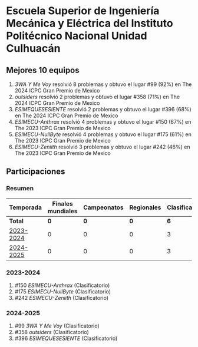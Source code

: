 ---
---

# Escuela Superior de Ingeniería Mecánica y Eléctrica del Instituto Politécnico Nacional Unidad Culhuacán

## Mejores 10 equipos

1. _3WA Y Me Voy_ resolvió 8 problemas y obtuvo el lugar #99 (92%) en The 2024 ICPC Gran Premio de Mexico
1. _outsiders_ resolvió 2 problemas y obtuvo el lugar #358 (71%) en The 2024 ICPC Gran Premio de Mexico
1. _ESIMEQUESESIENTE_ resolvió 2 problemas y obtuvo el lugar #396 (68%) en The 2024 ICPC Gran Premio de Mexico
1. _ESIMECU-Anthrax_ resolvió 4 problemas y obtuvo el lugar #150 (67%) en The 2023 ICPC Gran Premio de Mexico
1. _ESIMECU-NullByte_ resolvió 4 problemas y obtuvo el lugar #175 (61%) en The 2023 ICPC Gran Premio de Mexico
1. _ESIMECU-Zeniith_ resolvió 3 problemas y obtuvo el lugar #242 (46%) en The 2023 ICPC Gran Premio de Mexico

## Participaciones

### Resumen

| Temporada | Finales mundiales | Campeonatos | Regionales | Clasificatorios | Equipos |
| --- | --- | --- | --- | --- | --- |
| **Total** | **0** | **0** | **0** | **6** | **6** |
| [2023-2024](#2023-2024) | 0 | 0 | 0 | 3 | 3 |
| [2024-2025](#2024-2025) | 0 | 0 | 0 | 3 | 3 |

### 2023-2024

1. #150 _ESIMECU-Anthrax_ (Clasificatorio)
1. #175 _ESIMECU-NullByte_ (Clasificatorio)
1. #242 _ESIMECU-Zeniith_ (Clasificatorio)

### 2024-2025

1. #99 _3WA Y Me Voy_ (Clasificatorio)
1. #358 _outsiders_ (Clasificatorio)
1. #396 _ESIMEQUESESIENTE_ (Clasificatorio)




